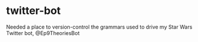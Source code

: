# twitter-bot
Needed a place to version-control the grammars used to drive my Star Wars Twitter bot, @Ep9TheoriesBot
